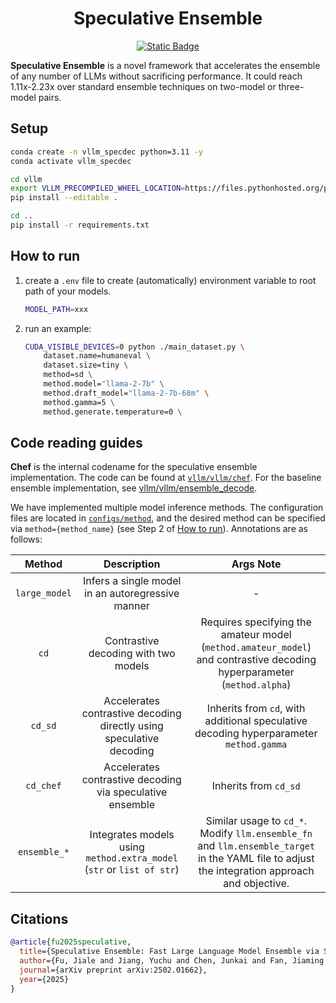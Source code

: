 <h1 align="center">Speculative Ensemble</h1>

<p align="center">
<a href="https://arxiv.org/abs/2502.01662v1">
<img alt="Static Badge" src="https://img.shields.io/badge/arXiv-2502.01662v1-red"></a>
</p>



**Speculative Ensemble** is a novel framework that accelerates the ensemble of any number of LLMs without sacrificing performance. It could reach 1.11x-2.23x over standard ensemble techniques on two-model or three-model pairs.


## Setup

```bash
conda create -n vllm_specdec python=3.11 -y
conda activate vllm_specdec

cd vllm
export VLLM_PRECOMPILED_WHEEL_LOCATION=https://files.pythonhosted.org/packages/c8/f4/e108a902ccad131d8978a9376343a6e95d78d0e12f152a796794647073ec/vllm-0.6.5-cp38-abi3-manylinux1_x86_64.whl
pip install --editable .

cd ..
pip install -r requirements.txt
```

## How to run

1. create a `.env` file to create (automatically) environment variable to root path of your models.
    ```bash
    MODEL_PATH=xxx
    ```

2. run an example:
    ```bash
    CUDA_VISIBLE_DEVICES=0 python ./main_dataset.py \
        dataset.name=humaneval \
        dataset.size=tiny \
        method=sd \
        method.model="llama-2-7b" \
        method.draft_model="llama-2-7b-68m" \
        method.gamma=5 \
        method.generate.temperature=0 \
    ```

## Code reading guides
**Chef** is the internal codename for the speculative ensemble implementation. The code can be found at [`vllm/vllm/chef`](./vllm/vllm/chef/). For the baseline ensemble implementation, see [vllm/vllm/ensemble_decode](./vllm/vllm/ensemble_decode/).

We have implemented multiple model inference methods. The configuration files are located in [`configs/method`](./configs/method/), and the desired method can be specified via `method={method_name}` (see Step 2 of [How to run](#how-to-run)). Annotations are as follows:

| Method | Description | Args Note |
| :-----: | :-----: | :----: |
| `large_model` | Infers a single model in an autoregressive manner | - |
| `cd` | Contrastive decoding with two models | Requires specifying the amateur model (`method.amateur_model`) and contrastive decoding hyperparameter (`method.alpha`) |
| `cd_sd` | Accelerates contrastive decoding directly using speculative decoding | Inherits from `cd`, with additional speculative decoding hyperparameter `method.gamma` |
| `cd_chef` | Accelerates contrastive decoding via speculative ensemble | Inherits from `cd_sd` |
| `ensemble_*` | Integrates models using `method.extra_model` (`str` or `list of str`) | Similar usage to `cd_*`. Modify `llm.ensemble_fn` and `llm.ensemble_target` in the YAML file to adjust the integration approach and objective. |

## Citations

```bib
@article{fu2025speculative,
  title={Speculative Ensemble: Fast Large Language Model Ensemble via Speculation},
  author={Fu, Jiale and Jiang, Yuchu and Chen, Junkai and Fan, Jiaming and Geng, Xin and Yang, Xu},
  journal={arXiv preprint arXiv:2502.01662},
  year={2025}
}
```